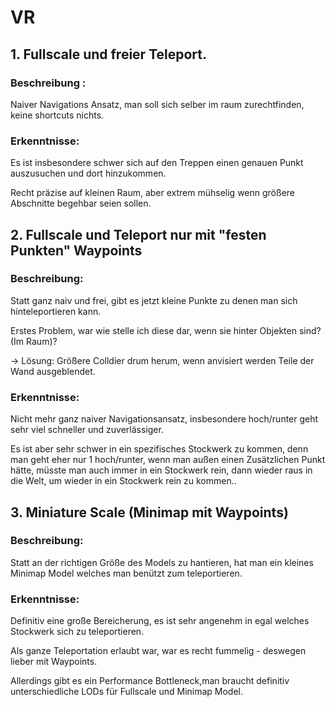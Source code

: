 
# VR
## 1. Fullscale und freier Teleport.
### Beschreibung : 
Naiver Navigations Ansatz, man soll sich selber im raum zurechtfinden, keine shortcuts nichts. 

### Erkenntnisse: 
Es ist insbesondere schwer sich auf den Treppen einen genauen Punkt auszusuchen und dort hinzukommen. 

Recht präzise auf kleinen Raum, aber extrem mühselig wenn größere Abschnitte begehbar seien sollen.

## 2. Fullscale und Teleport nur mit "festen Punkten" Waypoints
### Beschreibung: 
Statt ganz naiv und frei, gibt es jetzt kleine Punkte zu denen man sich hinteleportieren kann.

Erstes Problem, war wie stelle ich diese dar, wenn sie hinter Objekten sind? (Im Raum)?

-> Lösung: Größere Colldier drum herum, wenn anvisiert werden Teile der Wand ausgeblendet.

### Erkenntnisse: 
Nicht mehr ganz naiver Navigationsansatz, insbesondere hoch/runter geht sehr viel schneller und zuverlässiger.

Es ist aber sehr schwer in ein spezifisches Stockwerk zu kommen, denn man geht eher nur 1 hoch/runter, wenn man außen einen Zusätzlichen Punkt hätte, müsste man auch immer in ein Stockwerk rein, dann wieder raus in die Welt, um wieder in ein Stockwerk rein zu kommen..

## 3. Miniature Scale (Minimap mit Waypoints)
### Beschreibung: 
Statt an der richtigen Größe des Models zu hantieren, hat man ein kleines Minimap Model welches man benützt zum teleportieren.

### Erkenntnisse: 
Definitiv eine große Bereicherung, es ist sehr angenehm in egal welches Stockwerk sich zu teleportieren. 

Als ganze Teleportation erlaubt war, war es recht fummelig - deswegen lieber mit Waypoints.

Allerdings gibt es ein Performance Bottleneck,man braucht definitiv unterschiedliche LODs für Fullscale und Minimap Model.

